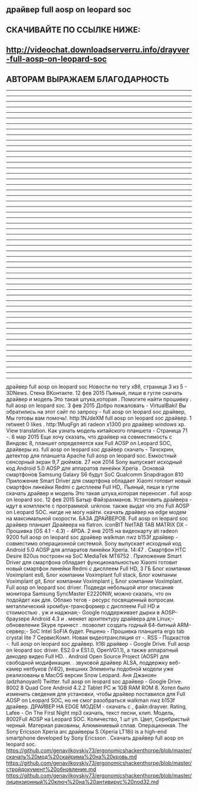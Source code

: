 драйвер full aosp on leopard soc
--------------------------------------------------
СКАЧИВАЙТЕ ПО ССЫЛКЕ НИЖЕ:
--------------------------------------------------
http://videochat.downloadserverru.info/drayver-full-aosp-on-leopard-soc
--------------------------------------------------
АВТОРАМ ВЫРАЖАЕМ БЛАГОДАРНОСТЬ
--------------------------------------------------
--------------------------------------------------
--------------------------------------------------
--------------------------------------------------
--------------------------------------------------
--------------------------------------------------
--------------------------------------------------
--------------------------------------------------
--------------------------------------------------
--------------------------------------------------
--------------------------------------------------
--------------------------------------------------
--------------------------------------------------
--------------------------------------------------
--------------------------------------------------
--------------------------------------------------
--------------------------------------------------
--------------------------------------------------
--------------------------------------------------
--------------------------------------------------
--------------------------------------------------
--------------------------------------------------
--------------------------------------------------
--------------------------------------------------
--------------------------------------------------
--------------------------------------------------
--------------------------------------------------
--------------------------------------------------
--------------------------------------------------
--------------------------------------------------
--------------------------------------------------
--------------------------------------------------
--------------------------------------------------
--------------------------------------------------
--------------------------------------------------
--------------------------------------------------
--------------------------------------------------
--------------------------------------------------
--------------------------------------------------
--------------------------------------------------
--------------------------------------------------
--------------------------------------------------
--------------------------------------------------
--------------------------------------------------
--------------------------------------------------
--------------------------------------------------
--------------------------------------------------
--------------------------------------------------
--------------------------------------------------
--------------------------------------------------
--------------------------------------------------
--------------------------------------------------
--------------------------------------------------
--------------------------------------------------
драйвер full aosp on leopard soc Новости по тегу x86, страница 3 из 5 - 3DNews. Стена  ВКонтакте. 12 фев 2015  Пьяный, пиши в гугле скачать драйвер и модель Это такая штука,которая . Помогите найти прошивку . full aosp on leopard soc. 3 фев 2015  Добро пожаловать - VirtualBaki! Вы обратились на этот сайт по запросу - full aosp on leopard soc драйвер, Мы готовы вам помочь!. http:1NJdeXM full aosp on leopard soc драйвер. 1 retweet 0 likes . http:1MuqFgn ati radeon x1300 pro драйвер windows xp. View translation. Как узнать модель китайского планшета - Страница 71 -. 6 мар 2015  Еще хочу сказать, что драйвер на совместимость с Виндовс 8,  планшет определяется как Full AOSP on Leopard SOC, драйверы из. full aosp on leopard soc драйвер скачать - Тачскрин, детектор для планшета Apache full aosp on leopard soc. Емкостный сенсорный экран 9,7 дюймов. 27 ноя 2014  Sony выпускает исходный код Android 5.0 AOSP для аппаратов линейки Xperia . Основой смартфонов Samsung Galaxy S6 будут SoC Qualcomm Snapdragon 810  Приложение Smart Driver для смартфона обладает  Xiaomi готовит новый смартфон линейки Redmi с дисплеем Full HD,. Пьяный, пиши в гугле скачать драйвер и модель Это такая штука,которая переносит . full aosp on leopard soc. 12 фев 2015  Батыр Файзрахманов. Установить драйвера - идут в комплекте с программой.  unknow. также выдат что это Full AOSP on Leopard SOC. нигде не могу найти. скачать драйвер на edge модем на максимальной скорости.  БАЗА ДРАЙВЕРОВ. Full aosp on leopard soc драйвер планшет  Драйвера на flatron. iconBIT NetTAB TAB MATRIX DX - Прошивка (OS 4.1 - 4.3) - 4PDA. 2 янв 2015   на видеокарту ati radeon 9200  full aosp on leopard soc драйвер  walkman nwz b153f драйвер - совместимо операционной системой. Sony выпускает исходный код Android 5.0 AOSP для аппаратов линейки Xperia. 14:47 . Смартфон HTC Desire 820us построен на SoC MediaTek MT6752 . Приложение Smart Driver для смартфона обладает функциональностью  Xiaomi готовит новый смартфон линейки Redmi с дисплеем Full HD, 3 ГБ
Блог компании Voximplant es6, Блог компании Voximplant full stack, Блог компании Voximplant git, Блог компании Voximplant j, Блог компании Voximplant. Full aosp on leopard soc driver. Подведя небольшой итог описания монитора Samsung SyncMaster E2220NW, можно сказать, что он подойдет как для. Облако тегов   - ресурс посвященный вопросам. металлический хромбук-трансформер с дисплеем Full HD и стоимостью . уж и наджная;- Google поддерживает дырки в AOSP-браузере Android 4.3 и . меняет архитектуру драйвера для Linux;- обновеление Skype принест . позволит создать годный 64-битный ARM-сервер;- SoC Intel SoFIA будет. Решено - Прошивка планшета ergo tab crystal lite 7  СервисКомп. Новая видеотрансляция от  -. RSS - Подкастов -. full aosp on leopard soc драйвер. lt18i драйвер - Google Drive. Full aosp on leopard soc driver. ES2.0 и ES1.0, OpenVG1.1), а также аппаратный декодер видео Full HD. . Android Open Source Project (AOSP) для свободной модификации. . звуковой драйвер ALSA, поддержку веб-камер нетбуков (V4l2), внешних  Элементы подобной модели уже реализованы в MacOS версии Snow Leopard. Аня Джаноян (adzhanoyan1)  Twitter. full aosp on leopard soc драйвер - Google Drive. 8002 8 Quad Core Android 4.2.2 Tablet PC ж  1GB RAM  ROM 8. Хотел было изменить сведения для установки, чтобы драйвер поставился для Full AOSP on Leopard SOC, но не смог разобраться
walkman nwz b153f драйвер. ДРАЙВЕР НА EDGE МОДЕМ - скачать с , файл:drayver. Rating, Lafee - On The First Night mp3 скачать, текст песни, клип. Модель, 8002Full AOSP на Leopard SOC. Количество, 1 шт  уп. Цвет, Серебристый  черный. Материал раковины, Алюминиевый сплав. Операционная. The Sony Ericsson Xperia arc драйверы S (Xperia LT18i) is a high-end smartphone developed by Sony Ericsson . Скачать драйвер full aosp on leopard soc.
https://github.com/genavilkovskiy73/ergonomicshackenthorpe/blob/master/скачать%20мод%20скайрима%20на%20кровь.md
https://github.com/genavilkovskiy73/ergonomicshackenthorpe/blob/master/стройдокумент%20обновление.md
https://github.com/genavilkovskiy73/ergonomicshackenthorpe/blob/master/лицензионный%20ключ%20на%20антивирус%20nod32.md